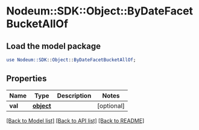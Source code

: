 # Nodeum::SDK::Object::ByDateFacetBucketAllOf

## Load the model package
```perl
use Nodeum::SDK::Object::ByDateFacetBucketAllOf;
```

## Properties
Name | Type | Description | Notes
------------ | ------------- | ------------- | -------------
**val** | [**object**](.md) |  | [optional] 

[[Back to Model list]](../README.md#documentation-for-models) [[Back to API list]](../README.md#documentation-for-api-endpoints) [[Back to README]](../README.md)


